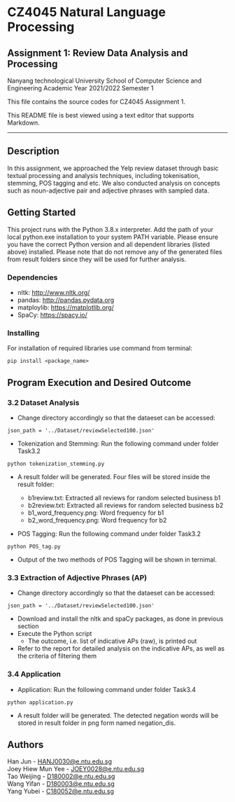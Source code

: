 # CZ4045 Natural Language Processing
## Assignment 1: Review Data Analysis and Processing

Nanyang technological University
School of Computer Science and Engineering
Academic Year 2021/2022 Semester 1

This file contains the source codes for CZ4045 Assignment 1.

This README file is best viewed using a text editor that supports Markdown.

---

## Description

In this assignment, we approached the Yelp review dataset through basic textual processing and analysis techniques, including tokenisation, stemming, POS tagging and etc. We also conducted analysis on concepts such as noun-adjective pair and adjective phrases with sampled data.

## Getting Started
This project runs with the Python 3.8.x interpreter. Add the path of your local python.exe installation to your system PATH variable. Please ensure you have the correct Python version and all dependent libraries (listed above) installed. Please note that do not remove any of the generated files from result folders since they will be used for further analysis.

### Dependencies

* nltk: http://www.nltk.org/
* pandas: http://pandas.pydata.org
* matploylib: https://matplotlib.org/
* SpaCy: https://spacy.io/ 

### Installing

For installation of required libraries use command from terminal:
```
pip install <package_name>
``` 

## Program Execution and Desired Outcome

### 3.2 Dataset Analysis
* Change directory accordingly so that the dataeset can be accessed:
```
json_path = '../Dataset/reviewSelected100.json' 
``` 
* Tokenization and Stemming: Run the following command under folder Task3.2
```
python tokenization_stemming.py
```

* A result folder will be generated. Four files will be stored inside the result folder:
    * b1review.txt: Extracted all reviews for random selected business b1
    * b2review.txt: Extracted all reviews for random selected business b2
    * b1_word_frequency.png: Word frequency for b1
    * b2_word_frequency.png: Word frequency for b2


* POS Tagging: Run the following command under folder Task3.2
```
python POS_tag.py
```
* Output of the two methods of POS Tagging will be shown in ternimal. 

### 3.3 Extraction of Adjective Phrases (AP)
* Change directory accordingly so that the dataeset can be accessed:
```
json_path = '../Dataset/reviewSelected100.json' 
``` 
* Download and install the nltk and spaCy packages, as done in previous section
* Execute the Python script
    * The outcome, i.e. list of indicative APs (raw), is printed out
* Refer to the report for detailed analysis on the indicative APs, as well as the criteria of filtering them

### 3.4 Application
* Application: Run the following command under folder Task3.4
```
python application.py
```
* A result folder will be generated. The detected negation words will be stored in result folder in png form named negation_dis. 

## Authors
Han Jun - HANJ0030@e.ntu.edu.sg  
Joey Hiew Mun Yee - JOEY0028@e.ntu.edu.sg  
Tao Weijing - D180002@e.ntu.edu.sg  
Wang Yifan - D180003@e.ntu.edu.sg  
Yang Yubei - C180052@e.ntu.edu.sg
